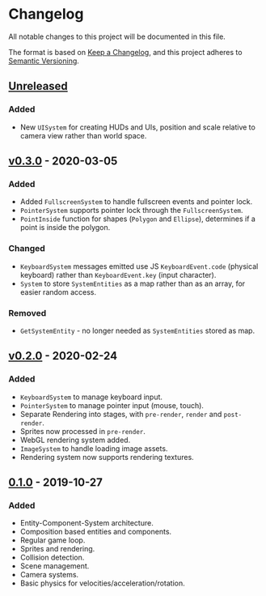 # Changelog
All notable changes to this project will be documented in this file.

The format is based on [Keep a Changelog](https://keepachangelog.com/en/1.0.0/),
and this project adheres to [Semantic Versioning](https://semver.org/spec/v2.0.0.html).

## [Unreleased]
### Added
- New `UISystem` for creating HUDs and UIs, position and scale relative to camera view rather than world space.

## [v0.3.0] - 2020-03-05
### Added
- Added `FullscreenSystem` to handle fullscreen events and pointer lock.
- `PointerSystem` supports pointer lock through the `FullscreenSystem`.
- `PointInside` function for shapes (`Polygon` and `Ellipse`), determines if a point is inside the polygon.
### Changed
- `KeyboardSystem` messages emitted use JS `KeyboardEvent.code` (physical keyboard) rather than `KeyboardEvent.key` (input character).
- `System` to store `SystemEntities` as a map rather than as an array, for easier random access.
### Removed
- `GetSystemEntity` - no longer needed as `SystemEntities` stored as map.

## [v0.2.0] - 2020-02-24
### Added
- `KeyboardSystem` to manage keyboard input.
- `PointerSystem` to manage pointer input (mouse, touch).
- Separate Rendering into stages, with `pre-render`, `render` and `post-render`. 
- Sprites now processed in `pre-render`.
- WebGL rendering system added.
- `ImageSystem` to handle loading image assets.
- Rendering system now supports rendering textures.

## [0.1.0] - 2019-10-27
### Added
- Entity-Component-System architecture.
- Composition based entities and components.
- Regular game loop.
- Sprites and rendering.
- Collision detection.
- Scene management.
- Camera systems.
- Basic physics for velocities/acceleration/rotation.

[Unreleased]: https://github.com/jamjarlabs/jamjar/compare/v0.3.0...HEAD
[v0.3.0]: https://github.com/jamjarlabs/jamjar/compare/v0.2.0...v0.3.0
[v0.2.0]: https://github.com/jamjarlabs/jamjar/compare/0.1.0...v0.2.0
[0.1.0]: https://github.com/jamjarlabs/jamjar/releases/tag/0.1.0